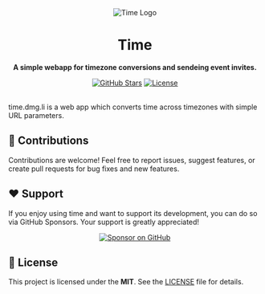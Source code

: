 <div align="center">
  <img src="" alt="Time Logo">
    
  # Time 

  **A simple webapp for timezone conversions and sendeing event invites.**
  
<div align="center">
    <a href="https://github.com/upamanyudas/time.github.io/stargazers"><img src="https://img.shields.io/github/stars/upamanyudas/time.github.io?style=flat-square" alt="GitHub Stars"></a>
    <a href="https://github.com/upamanyudas/time.github.io/blob/master/LICENSE"><img src="https://img.shields.io/github/license/upamanyudas/time.github.io?style=flat-square" alt="License"></a>
</div>

</div>

<div>
    <br>
    <p>
    time.dmg.li is a web app which converts time across timezones with simple URL parameters.
    </p>
</div>

## 🤝 Contributions
Contributions are welcome! Feel free to report issues, suggest features, or create pull requests for bug fixes and new features.

## ❤️ Support
If you enjoy using time and want to support its development, you can do so via GitHub Sponsors. Your support is greatly appreciated!

<div align="center">
  <a href="https://github.com/sponsors/upamanyudas"><img src="https://img.shields.io/badge/Sponsor_on_GitHub-d75594?style=for-the-badge&logo=github&logoColor=white" alt="Sponsor on GitHub"></a>
</div>

## 📄 License
This project is licensed under the **MIT**. See the [LICENSE](LICENSE) file for details.
